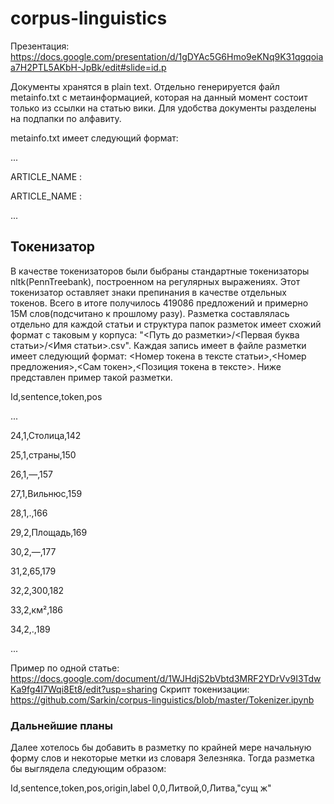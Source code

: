 # corpus-linguistics
Презентация: https://docs.google.com/presentation/d/1gDYAc5G6Hmo9eKNq9K31qgqoiaa7H2PTL5AKbH-JpBk/edit#slide=id.p

Документы хранятся в plain text. Отдельно генерируется файл metainfo.txt с метаинформацией, которая на данный момент состоит только из ссылки на статью вики.
Для удобства документы разделены на подпапки по алфавиту.

metainfo.txt имеет следующий формат:

...

ARTICLE_NAME : <link>

ARTICLE_NAME : <link>

...

## Токенизатор

В качестве токенизаторов были быбраны стандартные токенизаторы nltk(PennTreebank), построенном на регулярных выражениях. Этот токенизатор оставляет знаки препинания в качестве отдельных токенов. Всего в итоге получилось 419086 предложений и примерно 15М слов(подсчитано к прошлому разу). Разметка составлялась отдельно для каждой статьи и структура папок разметок имеет схожий формат с таковым у корпуса: "<Путь до разметки>/<Первая буква статьи>/<Имя статьи>.csv". Каждая запись имеет в файле разметки имеет следующий формат: <Номер токена в тексте статьи>,<Номер предложения>,<Сам токен>,<Позиция токена в тексте>. Ниже представлен пример такой разметки.

Id,sentence,token,pos

...

24,1,Столица,142

25,1,страны,150

26,1,—,157

27,1,Вильнюс,159

28,1,.,166

29,2,Площадь,169

30,2,—,177

31,2,65,179

32,2,300,182

33,2,км²,186

34,2,.,189

...

Пример по одной статье: https://docs.google.com/document/d/1WJHdjS2bVbtd3MRF2YDrVv9I3TdwKa9fg4I7Wqi8Et8/edit?usp=sharing
Скрипт токенизации: https://github.com/Sarkin/corpus-linguistics/blob/master/Tokenizer.ipynb

### Дальнейшие планы
Далее хотелось бы добавить в разметку по крайней мере начальную форму слов и некоторые метки из словаря Зелезняка. Тогда разметка бы выглядела следующим образом:

Id,sentence,token,pos,origin,label
0,0,Литвой,0,Литва,"сущ ж"
